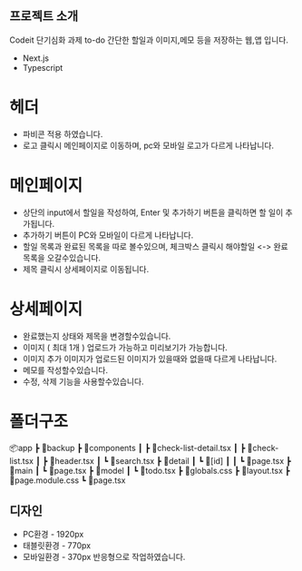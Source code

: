 ## 프로젝트 소개
Codeit 단기심화 과제 to-do
간단한 할일과 이미지,메모 등을 저장하는 웹,앱 입니다.
 - Next.js
 - Typescript

# 헤더
- 파비콘 적용 하였습니다.
- 로고 클릭시 메인페이지로 이동하며, pc와 모바일 로고가 다르게 나타납니다.

# 메인페이지
- 상단의 input에서 할일을 작성하여, Enter 및 추가하기 버튼을 클릭하면 할 일이 추가됩니다.
- 추가하기 버튼이 PC와 모바일이 다르게 나타납니다.
- 할일 목록과 완료된 목록을 따로 볼수있으며, 체크박스 클릭시 해야할일 <-> 완료 목록을 오갈수있습니다.
- 제목 클릭시 상세페이지로 이동됩니다.

# 상세페이지
- 완료했는지 상태와 제목을 변경할수있습니다.
- 이미지 ( 최대 1개 ) 업로드가 가능하고 미리보기가 가능합니다.
- 이미지 추가 이미지가 업로드된 이미지가 있을때와 없을때 다르게 나타납니다.
- 메모를 작성할수있습니다.
- 수정, 삭제 기능을 사용할수있습니다.

# 폴더구조
📦app
 ┣ 📂backup
 ┣ 📂components
 ┃ ┣ 📜check-list-detail.tsx
 ┃ ┣ 📜check-list.tsx
 ┃ ┣ 📜header.tsx
 ┃ ┗ 📜search.tsx
 ┣ 📂detail
 ┃ ┗ 📂[id]
 ┃ ┃ ┗ 📜page.tsx
 ┣ 📂main
 ┃ ┗ 📜page.tsx
 ┣ 📂model
 ┃ ┗ 📜todo.tsx
 ┣ 📜globals.css
 ┣ 📜layout.tsx
 ┣ 📜page.module.css
 ┗ 📜page.tsx


## 디자인
- PC환경 - 1920px
- 태블릿환경 - 770px
- 모바일환경 - 370px
반응형으로 작업하였습니다.
